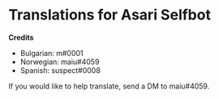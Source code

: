 # Translations for Asari Selfbot

**Credits**
- Bulgarian: m឵#0001
- Norwegian: maiu#4059
- Spanish: suspect#0008

If you would like to help translate, send a DM to maiu#4059.
